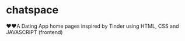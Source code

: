 # chatspace
❤️❤️A Dating App home pages inspired by Tinder using HTML, CSS and JAVASCRIPT (frontend)
